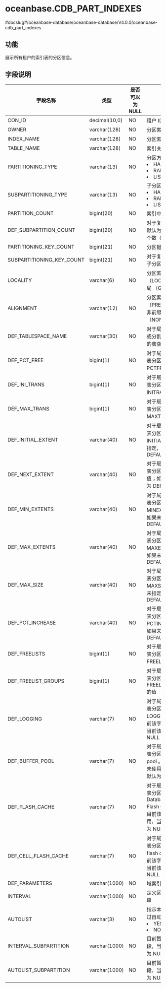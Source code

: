 oceanbase.CDB_PART_INDEXES
===============================================

#docslug#/oceanbase-database/oceanbase-database/V4.0.0/oceanbase-cdb_part_indexes

功能
-------------------

展示所有租户的索引表的分区信息。

字段说明
----------------------

|           字段名称            |      类型       | 是否可以为 NULL |                                                                                     描述                                                                                     |
|---------------------------|---------------|------------|----------------------------------------------------------------------------------------------------------------------------------------------------------------------------|
| CON_ID                    | decimal(10,0) | NO         | 租户 ID                                                                                                                                                                      |
| OWNER                     | varchar(128)  | NO         | 分区索引所有者                                                                                                                                                                    |
| INDEX_NAME                | varchar(128)  | NO         | 分区索引的名字                                                                                                                                                                    |
| TABLE_NAME                | varchar(128)  | NO         | 索引关联的表的名字                                                                                                                                                                  |
| PARTITIONING_TYPE         | varchar(13)   | NO         | 分区方式: <li> HASH   <li> RANGE   <li> LIST        |
| SUBPARTITIONING_TYPE      | varchar(13)   | NO         | 子分区的分区方式: <li> HASH   <li> RANGE   <li> LIST    |
| PARTITION_COUNT           | bigint(20)    | NO         | 索引中分区个数                                                                                                                                                                    |
| DEF_SUBPARTITION_COUNT    | bigint(20)    | NO         | 对于复合分区索引，默认为子分区的分区个数（如果指定）                                                                                                                                                 |
| PARTITIONING_KEY_COUNT    | bigint(21)    | NO         | 分区键中列的个数                                                                                                                                                                   |
| SUBPARTITIONING_KEY_COUNT | bigint(21)    | NO         | 对于复合分区索引，子分区分区键个数                                                                                                                                                          |
| LOCALITY                  | varchar(6)    | NO         | 分区索引是局部（LOCAL） 还是全局 （GLOBAL）                                                                                                                                               |
| ALIGNMENT                 | varchar(12)   | NO         | 分区索引是前缀（PREFIXED）还是非前缀 （NON_PREFIXED）                                                                                                                                      |
| DEF_TABLESPACE_NAME       | varchar(30)   | NO         | 对于局部索引, 添加或分割表分区时默认的表空间                                                                                                                                                    |
| DEF_PCT_FREE              | bigint(1)     | NO         | 对于局部索引， 添加表分区时默认 PCTFREE 值                                                                                                                                                 |
| DEF_INI_TRANS             | bigint(1)     | NO         | 对于局部索引，添加表分区时默认 INITRANS 值                                                                                                                                                 |
| DEF_MAX_TRANS             | bigint(1)     | NO         | 对于局部索引，添加表分区时默认 MAXTRANS 的值                                                                                                                                                |
| DEF_INITIAL_EXTENT        | varchar(40)   | NO         | 对于局部索引，添加表分区时默认 INITIAL 值。如果未指定，值为 DEFAULT                                                                                                                                 |
| DEF_NEXT_EXTENT           | varchar(40)   | NO         | 对于局部索引，添加表分区时默认 NEXT 值；如果未指定，值为 DEFAULT                                                                                                                                    |
| DEF_MIN_EXTENTS           | varchar(40)   | NO         | 对于局部索引，添加表分区时默认 MINEXTENTS 值。如果未指定，值为 DEFAULT                                                                                                                              |
| DEF_MAX_EXTENTS           | varchar(40)   | NO         | 对于局部索引，添加表分区时默认 MAXEXTENTS 值。如果未指定，值为 DEFAULT                                                                                                                              |
| DEF_MAX_SIZE              | varchar(40)   | NO         | 对于局部索引，添加表分区时默认 MAXSIZE 值；如果未指定，值为 DEFAULT                                                                                                                                 |
| DEF_PCT_INCREASE          | varchar(40)   | NO         | 对于局部索引，添加表分区时默认 PCTINCREASE 值；如果未指定，值为 DEFAULT                                                                                                                             |
| DEF_FREELISTS             | bigint(1)     | NO         | 对于局部索引，添加表分区时默认 FREELISTS 的值                                                                                                                                               |
| DEF_FREELIST_GROUPS       | bigint(1)     | NO         | 对于局部索引，添加表分区时默认 FREELIST GROUPS 的值                                                                                                                                         |
| DEF_LOGGING               | varchar(7)    | NO         | 对于局部索引，添加表分区时默认 LOGGING 参数。目前该字段暂未使用，当前该字段默认为 NULL                                                                                                                         |
| DEF_BUFFER_POOL           | varchar(7)    | NO         | 对于局部索引，添加表分区时默认 buffer pool 。目前该字段暂未使用，当前该字段默认为 NULL                                                                                                                       |
| DEF_FLASH_CACHE           | varchar(7)    | NO         | 对于局部索引，添加表分区时默认 Database Smart Flash Cache hint。目前该字段暂未使用，当前该字段默认为 NULL                                                                                                    |
| DEF_CELL_FLASH_CACHE      | varchar(7)    | NO         | 对于局部索引, 添加表分区时默认 cell flash cache hint。目前该字段暂未使用，当前该字段默认为 NULL                                                                                                             |
| DEF_PARAMETERS            | varchar(1000) | NO         | 域索引的默认参数串                                                                                                                                                                  |
| INTERVAL                  | varchar(1000) | NO         | 定义区间划分的字符串                                                                                                                                                                 |
| AUTOLIST                  | varchar(3)    | NO         | 指示本地索引是否通过自动列表分区：<li>YES<li>NO                                                                                                                                                                            |
| INTERVAL_SUBPARTITION     | varchar(1000) | NO         | 目前暂不支持该字段，当前该字段默认为 NULL                                                                                                                                                                           |
| AUTOLIST_SUBPARTITION     | varchar(1000) | NO         | 目前暂不支持该字段，当前该字段默认为 NULL                                                                                                                                                                           |
